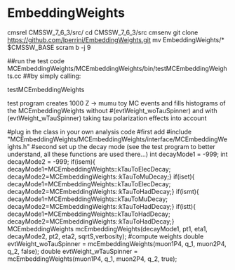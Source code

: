 # EmbeddingWeights
cmsrel CMSSW_7_6_3/src/
cd CMSSW_7_6_3/src
cmsenv
git clone https://github.com/lperrini/EmbeddingWeights.git
mv EmbeddingWeights/* $CMSSW_BASE
scram b -j 9

##run the test code MCEmbeddingWeights/MCEmbeddingWeights/bin/testMCEmbeddingWeights.cc
##by simply calling:

testMCEmbeddingWeights


test program creates 1000 Z -> mumu toy MC events and fills histograms of the MCEmbeddingWeights without 
    #(evtWeight_woTauSpinner) and with (evtWeight_wTauSpinner) taking tau polarization effects into account


#plug in the class in your own analysis code
#first add
   #include "MCEmbeddingWeights/MCEmbeddingWeights/interface/MCEmbeddingWeights.h"
#second set up the decay mode (see the test program to better understand, all these functions are used there...)
   int decayMode1 = -999;
   int decayMode2 = -999;
   if(isem){ decayMode1=MCEmbeddingWeights::kTauToElecDecay; decayMode2=MCEmbeddingWeights::kTauToMuDecay;}
   if(iset){ decayMode1=MCEmbeddingWeights::kTauToElecDecay; decayMode2=MCEmbeddingWeights::kTauToHadDecay;}
   if(ismt){ decayMode1=MCEmbeddingWeights::kTauToMuDecay;   decayMode2=MCEmbeddingWeights::kTauToHadDecay;}
   if(istt){ decayMode1=MCEmbeddingWeights::kTauToHadDecay;  decayMode2=MCEmbeddingWeights::kTauToHadDecay;}
   MCEmbeddingWeights mcEmbeddingWeights(decayMode1, pt1, eta1, decayMode2, pt2, eta2, sqrtS,verbosity);
   #compute weights
   double evtWeight_woTauSpinner = mcEmbeddingWeights(muon1P4, q_1, muon2P4, q_2, false);
   double evtWeight_wTauSpinner  = mcEmbeddingWeights(muon1P4, q_1, muon2P4, q_2, true);






